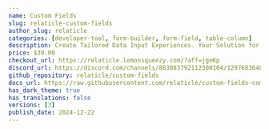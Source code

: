 ```yaml
---
name: Custom Fields
slug: relaticle-custom-fields
author_slug: relaticle
categories: [developer-tool, form-builder, form-field, table-column]
description: Create Tailored Data Input Experiences. Your Solution for Dynamic, User-Defined Custom Form Fields
price: $39.00
checkout_url: https://relaticle.lemonsqueezy.com/?aff=jgeKp
discord_url: https://discord.com/channels/883083792112300104/1297683648195330089
github_repository: relaticle/custom-fields
docs_url: https://raw.githubusercontent.com/relaticle/custom-fields-community/main/docs/v1.md
has_dark_theme: true
has_translations: false
versions: [3]
publish_date: 2024-12-22
---
```

